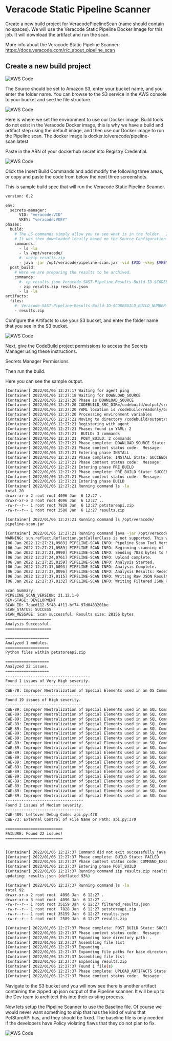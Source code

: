 # Veracode Static Pipeline Scanner

Create a new build project for VeracodePipelineScan (name should contain no spaces). We will use the Veracode Static Pipeline Docker Image for this job. It will download the artifact and run the scan.  

More info about the Veracode Static Pipeline Scanner:
https://docs.veracode.com/r/c_about_pipeline_scan

## Create a new build project

![AWS Code](https://github.com/ClintPollock/AWS-Code-Suite-Veracode-Examples/raw/main/3-Static-Pipeline-Scan/1-StaticPipeline.png)

The Source should be set to Amazon S3, enter your bucket name, and you enter the folder name. You can browse to the S3 service in the AWS console to your bucket and see the file structure.

![AWS Code](https://github.com/ClintPollock/AWS-Code-Suite-Veracode-Examples/raw/main/3-Static-Pipeline-Scan/2-StaticPipeline.png)

Here is where we set the environment to use our Docker image. Build tools do not exist in the Veracode Docker image, this is why we have a build and artifact step using the default image, and then use our Docker image to run the Pipeline scan. The docker image is docker.io/veracode/pipeline-scan:latest

Paste in the ARN of your dockerhub secret into Registry Credential.

![AWS Code](https://github.com/ClintPollock/AWS-Code-Suite-Veracode-Examples/raw/main/3-Static-Pipeline-Scan/3-StaticPipeline.png)

Click the Insert Build Commands and add modify the following three areas, or copy and paste the code from below the next three screenshots.

This is sample build spec that will run the Veracode Static Pipeline Scanner. 

```bash
version: 0.2

env:
  secrets-manager:
      VID: "veracode:VID"
      VKEY: "veracode:VKEY"
phases:
  build:
    # The LS commands simply allow you to see what is in the folder.  In the previous step we created the petstoreapi.zip.
    # It was then downloaded locally based on the Source Configuration for this project to pull from the S3 bucket."
    commands:
      - ls -la
      - ls /opt/veracode/
      #- unzip results.zip
      - java -jar /opt/veracode/pipeline-scan.jar -vid $VID -vkey $VKEY --file petstoreapi.zip
  post_build:
    # Here we are preparing the results to be archived.
    commands:
      #- cp results.json Veracode-SAST-Pipeline-Results-Build-ID-$CODEBUILD_BUILD_NUMBER-DATE-$(date +%Y-%m-%d).json
      - zip results.zip results.json
      - ls -la
artifacts:
  files:
    #- Veracode-SAST-Pipeline-Results-Build-ID-$CODEBUILD_BUILD_NUMBER-DATE-$(date +%Y-%m-%d).json
    - results.zip
```

Configure the Artifacts to use your S3 bucket, and enter the folder name that you see in the S3 bucket.

![AWS Code](https://github.com/ClintPollock/AWS-Code-Suite-Veracode-Examples/raw/main/3-Static-Pipeline-Scan/4-StaticPipeline.png)

Next, give the CodeBuild project permissions to access the Secrets Manager using these instructions.

Secrets Manager Permissions 

Then run the build.

Here you can see the sample output. 


```bash
[Container] 2022/01/06 12:27:17 Waiting for agent ping
[Container] 2022/01/06 12:27:18 Waiting for DOWNLOAD_SOURCE
[Container] 2022/01/06 12:27:20 Phase is DOWNLOAD_SOURCE
[Container] 2022/01/06 12:27:20 CODEBUILD_SRC_DIR=/codebuild/output/src298591729/src
[Container] 2022/01/06 12:27:20 YAML location is /codebuild/readonly/buildspec.yml
[Container] 2022/01/06 12:27:20 Processing environment variables
[Container] 2022/01/06 12:27:21 Moving to directory /codebuild/output/src298591729/src
[Container] 2022/01/06 12:27:21 Registering with agent
[Container] 2022/01/06 12:27:21 Phases found in YAML: 2
[Container] 2022/01/06 12:27:21  BUILD: 3 commands
[Container] 2022/01/06 12:27:21  POST_BUILD: 2 commands
[Container] 2022/01/06 12:27:21 Phase complete: DOWNLOAD_SOURCE State: SUCCEEDED
[Container] 2022/01/06 12:27:21 Phase context status code:  Message: 
[Container] 2022/01/06 12:27:21 Entering phase INSTALL
[Container] 2022/01/06 12:27:21 Phase complete: INSTALL State: SUCCEEDED
[Container] 2022/01/06 12:27:21 Phase context status code:  Message: 
[Container] 2022/01/06 12:27:21 Entering phase PRE_BUILD
[Container] 2022/01/06 12:27:21 Phase complete: PRE_BUILD State: SUCCEEDED
[Container] 2022/01/06 12:27:21 Phase context status code:  Message: 
[Container] 2022/01/06 12:27:21 Entering phase BUILD
[Container] 2022/01/06 12:27:21 Running command ls -la
total 20
drwxr-xr-x 2 root root 4096 Jan  6 12:27 .
drwxr-xr-x 3 root root 4096 Jan  6 12:27 ..
-rw-r--r-- 1 root root 7828 Jan  6 12:27 petstoreapi.zip
-rw-r--r-- 1 root root 2588 Jan  6 12:27 results.zip

[Container] 2022/01/06 12:27:21 Running command ls /opt/veracode/
pipeline-scan.jar

[Container] 2022/01/06 12:27:21 Running command java -jar /opt/veracode/pipeline-scan.jar -vid $VID -vkey $VKEY --file petstoreapi.zip
WARNING: sun.reflect.Reflection.getCallerClass is not supported. This will impact performance.
[06 Jan 2022 12:27:21,0983] PIPELINE-SCAN INFO: Pipeline Scan Tool Version 21.12.1-0. 
[06 Jan 2022 12:27:21,0989] PIPELINE-SCAN INFO: Beginning scanning of 'petstoreapi.zip'. 
[06 Jan 2022 12:27:21,0990] PIPELINE-SCAN INFO: Sending 7828 bytes to the server for analysis. 
[06 Jan 2022 12:27:24,0761] PIPELINE-SCAN INFO: Upload complete. 
[06 Jan 2022 12:27:25,0159] PIPELINE-SCAN INFO: Analysis Started. 
[06 Jan 2022 12:27:37,0093] PIPELINE-SCAN INFO: Analysis Complete. 
[06 Jan 2022 12:27:37,0096] PIPELINE-SCAN INFO: Analysis Results: Received 28655 bytes in 15107ms. 
[06 Jan 2022 12:27:37,0115] PIPELINE-SCAN INFO: Writing Raw JSON Results to file '/codebuild/output/src298591729/src/results.json'. 
[06 Jan 2022 12:27:37,0132] PIPELINE-SCAN INFO: Writing Filtered JSON Results to file '/codebuild/output/src298591729/src/filtered_results.json'. 

Scan Summary:
PIPELINE_SCAN_VERSION: 21.12.1-0
DEV-STAGE: DEVELOPMENT
SCAN_ID: 7caed112-5f48-4f11-bf74-97d0483201be
SCAN_STATUS: SUCCESS
SCAN_MESSAGE: Scan successful. Results size: 28156 bytes
====================
Analysis Successful.
====================

===================
Analyzed 1 modules.
===================
Python files within petstoreapi.zip

===================
Analyzed 22 issues.
===================
-------------------------------------
Found 1 issues of Very High severity.
-------------------------------------
CWE-78: Improper Neutralization of Special Elements used in an OS Command ('OS Command Injection'): api.py:359
---------------------------------
Found 19 issues of High severity.
---------------------------------
CWE-89: Improper Neutralization of Special Elements used in an SQL Command ('SQL Injection'): api.py:48
CWE-89: Improper Neutralization of Special Elements used in an SQL Command ('SQL Injection'): api.py:55
CWE-89: Improper Neutralization of Special Elements used in an SQL Command ('SQL Injection'): api.py:71
CWE-89: Improper Neutralization of Special Elements used in an SQL Command ('SQL Injection'): api.py:105
CWE-89: Improper Neutralization of Special Elements used in an SQL Command ('SQL Injection'): api.py:108
CWE-89: Improper Neutralization of Special Elements used in an SQL Command ('SQL Injection'): api.py:136
CWE-89: Improper Neutralization of Special Elements used in an SQL Command ('SQL Injection'): api.py:153
CWE-89: Improper Neutralization of Special Elements used in an SQL Command ('SQL Injection'): api.py:156
CWE-89: Improper Neutralization of Special Elements used in an SQL Command ('SQL Injection'): api.py:184
CWE-89: Improper Neutralization of Special Elements used in an SQL Command ('SQL Injection'): api.py:198
CWE-89: Improper Neutralization of Special Elements used in an SQL Command ('SQL Injection'): api.py:214
CWE-89: Improper Neutralization of Special Elements used in an SQL Command ('SQL Injection'): api.py:217
CWE-89: Improper Neutralization of Special Elements used in an SQL Command ('SQL Injection'): api.py:236
CWE-89: Improper Neutralization of Special Elements used in an SQL Command ('SQL Injection'): api.py:260
CWE-89: Improper Neutralization of Special Elements used in an SQL Command ('SQL Injection'): api.py:263
CWE-89: Improper Neutralization of Special Elements used in an SQL Command ('SQL Injection'): api.py:290
CWE-89: Improper Neutralization of Special Elements used in an SQL Command ('SQL Injection'): api.py:305
CWE-89: Improper Neutralization of Special Elements used in an SQL Command ('SQL Injection'): api.py:321
CWE-89: Improper Neutralization of Special Elements used in an SQL Command ('SQL Injection'): api.py:324
----------------------------------
Found 2 issues of Medium severity.
----------------------------------
CWE-489: Leftover Debug Code: api.py:478
CWE-73: External Control of File Name or Path: api.py:370

=========================
FAILURE: Found 22 issues!
=========================


[Container] 2022/01/06 12:27:37 Command did not exit successfully java -jar /opt/veracode/pipeline-scan.jar -vid $VID -vkey $VKEY --file petstoreapi.zip exit status 22
[Container] 2022/01/06 12:27:37 Phase complete: BUILD State: FAILED
[Container] 2022/01/06 12:27:37 Phase context status code: COMMAND_EXECUTION_ERROR Message: Error while executing command: java -jar /opt/veracode/pipeline-scan.jar -vid $VID -vkey $VKEY --file petstoreapi.zip. Reason: exit status 22
[Container] 2022/01/06 12:27:37 Entering phase POST_BUILD
[Container] 2022/01/06 12:27:37 Running command zip results.zip results.json
updating: results.json (deflated 93%)

[Container] 2022/01/06 12:27:37 Running command ls -la
total 92
drwxr-xr-x 2 root root  4096 Jan  6 12:27 .
drwxr-xr-x 3 root root  4096 Jan  6 12:27 ..
-rw-r--r-- 1 root root 35159 Jan  6 12:27 filtered_results.json
-rw-r--r-- 1 root root  7828 Jan  6 12:27 petstoreapi.zip
-rw-r--r-- 1 root root 35159 Jan  6 12:27 results.json
-rw-r--r-- 1 root root  2589 Jan  6 12:27 results.zip

[Container] 2022/01/06 12:27:37 Phase complete: POST_BUILD State: SUCCEEDED
[Container] 2022/01/06 12:27:37 Phase context status code:  Message: 
[Container] 2022/01/06 12:27:37 Expanding base directory path: .
[Container] 2022/01/06 12:27:37 Assembling file list
[Container] 2022/01/06 12:27:37 Expanding .
[Container] 2022/01/06 12:27:37 Expanding file paths for base directory .
[Container] 2022/01/06 12:27:37 Assembling file list
[Container] 2022/01/06 12:27:37 Expanding results.zip
[Container] 2022/01/06 12:27:37 Found 1 file(s)
[Container] 2022/01/06 12:27:37 Phase complete: UPLOAD_ARTIFACTS State: SUCCEEDED
[Container] 2022/01/06 12:27:37 Phase context status code:  Message: 
```

Navigate to the S3 bucket and you will now see there is another artifact containing the zipped up json output of the Pipeline scanner.  It will be up to the Dev team to architect this into their existing process.

Now lets setup the Pipeline Scanner to use the Baseline file. Of course we would never want something to ship that has the kind of vulns that PetStoreAPI has, and they should be fixed. The baseline file is only needed if the developers have Policy violating flaws that they do not plan to fix. 

![AWS Code](https://github.com/ClintPollock/AWS-Code-Suite-Veracode-Examples/raw/main/3-Static-Pipeline-Scan/5-StaticPipeline.png)


